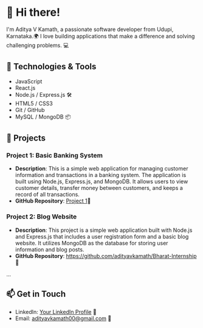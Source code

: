 # 👋 Hi there!

I'm Aditya V Kamath, a passionate software developer from Udupi, Karnataka.🌍 I love building applications that make a difference and solving challenging problems. 💻

## 🔧 Technologies & Tools

- JavaScript 
- React.js 
- Node.js / Express.js 🛠️
- HTML5 / CSS3 
- Git / GitHub 
- MySQL / MongoDB 📦

## 🚀 Projects

### Project 1: Basic Banking System

- **Description**: This is a simple web application for managing customer information and transactions in a banking system. The application is built using Node.js, Express.js, and MongoDB. It allows users to view customer details, transfer money between customers, and keeps a record of all transactions.
- **GitHub Repository**: [Project 1](https://github.com/adityavkamath/Sparks-Internship)🚀

### Project 2: Blog Website

- **Description**: This project is a simple web application built with Node.js and Express.js that includes a user registration form and a basic blog website. It utilizes MongoDB as the database for storing user information and blog posts.
- **GitHub Repository**: https://github.com/adityavkamath/Bharat-Internship 🚀
  
...

## 📫 Get in Touch

- LinkedIn: [Your LinkedIn Profile](linkedin.com/in/aditya-v-kamath-186a74255/) 📱
- Email: adityavkamath00@gmail.com 📧
